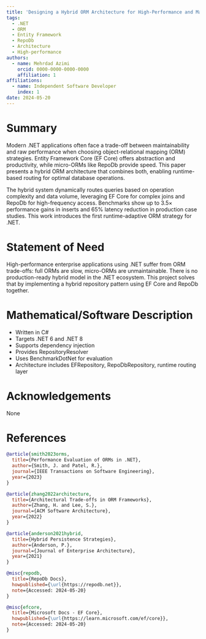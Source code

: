 ```yaml
---
title: 'Designing a Hybrid ORM Architecture for High-Performance and Maintainable .NET Applications'
tags:
  - .NET
  - ORM
  - Entity Framework
  - RepoDb
  - Architecture
  - High-performance
authors:
  - name: Mehrdad Azimi
    orcid: 0000-0000-0000-0000
    affiliation: 1
affiliations:
  - name: Independent Software Developer
    index: 1
date: 2024-05-20
---
```


# Summary

Modern .NET applications often face a trade-off between maintainability and raw performance when choosing object-relational mapping (ORM) strategies. Entity Framework Core (EF Core) offers abstraction and productivity, while micro-ORMs like RepoDb provide speed. This paper presents a hybrid ORM architecture that combines both, enabling runtime-based routing for optimal database operations.

The hybrid system dynamically routes queries based on operation complexity and data volume, leveraging EF Core for complex joins and RepoDb for high-frequency access. Benchmarks show up to 3.5× performance gains in inserts and 65% latency reduction in production case studies. This work introduces the first runtime-adaptive ORM strategy for .NET.

# Statement of Need

High-performance enterprise applications using .NET suffer from ORM trade-offs: full ORMs are slow, micro-ORMs are unmaintainable. There is no production-ready hybrid model in the .NET ecosystem. This project solves that by implementing a hybrid repository pattern using EF Core and RepoDb together.

# Mathematical/Software Description

- Written in C#
- Targets .NET 6 and .NET 8
- Supports dependency injection
- Provides RepositoryResolver<T>
- Uses BenchmarkDotNet for evaluation
- Architecture includes EFRepository, RepoDbRepository, runtime routing layer

# Acknowledgements

None

# References

```bibtex
@article{smith2023orms,
  title={Performance Evaluation of ORMs in .NET},
  author={Smith, J. and Patel, R.},
  journal={IEEE Transactions on Software Engineering},
  year={2023}
}

@article{zhang2022architecture,
  title={Architectural Trade-offs in ORM Frameworks},
  author={Zhang, H. and Lee, S.},
  journal={ACM Software Architecture},
  year={2022}
}

@article{anderson2021hybrid,
  title={Hybrid Persistence Strategies},
  author={Anderson, P.},
  journal={Journal of Enterprise Architecture},
  year={2021}
}

@misc{repodb,
  title={RepoDb Docs},
  howpublished={\url{https://repodb.net}},
  note={Accessed: 2024-05-20}
}

@misc{efcore,
  title={Microsoft Docs - EF Core},
  howpublished={\url{https://learn.microsoft.com/ef/core}},
  note={Accessed: 2024-05-20}
}
